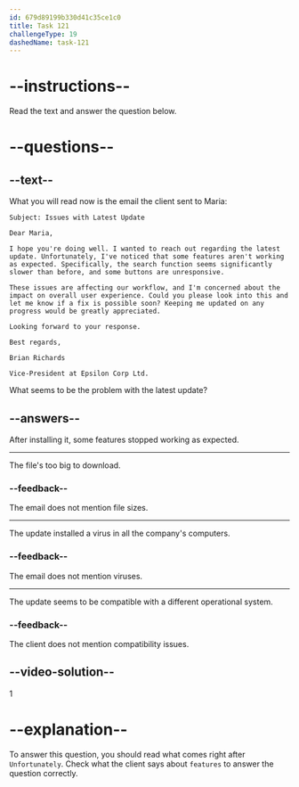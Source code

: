 ```yaml
---
id: 679d89199b330d41c35ce1c0
title: Task 121
challengeType: 19
dashedName: task-121
---
```


<!-- READING -->

# --instructions--

Read the text and answer the question below.

# --questions--

## --text--

What you will read now is the email the client sent to Maria:

`Subject: Issues with Latest Update`

`Dear Maria,`

`I hope you're doing well. I wanted to reach out regarding the latest update. Unfortunately, I've noticed that some features aren't working as expected. Specifically, the search function seems significantly slower than before, and some buttons are unresponsive.`

`These issues are affecting our workflow, and I'm concerned about the impact on overall user experience. Could you please look into this and let me know if a fix is possible soon? Keeping me updated on any progress would be greatly appreciated.`

`Looking forward to your response.`

`Best regards,`

`Brian Richards`

`Vice-President at Epsilon Corp Ltd.`

What seems to be the problem with the latest update?

## --answers--

After installing it, some features stopped working as expected.

---

The file's too big to download.

### --feedback--

The email does not mention file sizes.

---

The update installed a virus in all the company's computers.

### --feedback--

The email does not mention viruses.

---

The update seems to be compatible with a different operational system. 

### --feedback--

The client does not mention compatibility issues.

## --video-solution--

1

# --explanation--

To answer this question, you should read what comes right after `Unfortunately`. Check what the client says about `features` to answer the question correctly.
